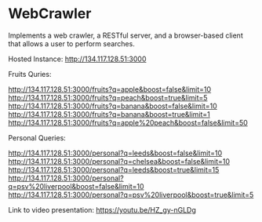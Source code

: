 # WebCrawler
Implements a web crawler, a RESTful server, and a browser-based client that allows a user to perform searches.


Hosted Instance: http://134.117.128.51:3000

Fruits Quries: 

http://134.117.128.51:3000/fruits?q=apple&boost=false&limit=10
http://134.117.128.51:3000/fruits?q=peach&boost=true&limit=5
http://134.117.128.51:3000/fruits?q=banana&boost=false&limit=10
http://134.117.128.51:3000/fruits?q=banana&boost=true&limit=1
http://134.117.128.51:3000/fruits?q=apple%20peach&boost=false&limit=50

Personal Queries: 

http://134.117.128.51:3000/personal?q=leeds&boost=false&limit=10
http://134.117.128.51:3000/personal?q=chelsea&boost=false&limit=10
http://134.117.128.51:3000/personal?q=leeds&boost=true&limit=15
http://134.117.128.51:3000/personal?q=psv%20liverpool&boost=false&limit=10
http://134.117.128.51:3000/personal?q=psv%20liverpool&boost=true&limit=5

Link to video presentation: https://youtu.be/HZ_gy-nGLDg
